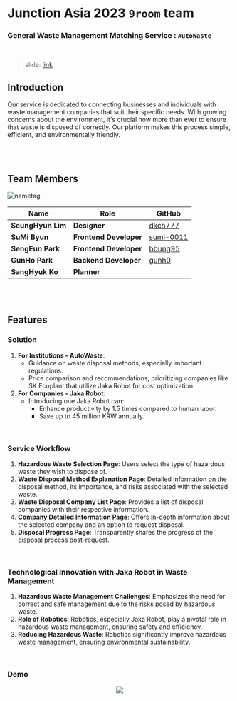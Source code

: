 # Junction Asia 2023 `9room` team

### General Waste Management Matching Service : `AutoWaste`

<br/>

> slide: [link](https://www.slideshare.net/ssuser2f29ed/9room-autowasterevolutioning-waste-disposal-with-technologypdf)

## Introduction

Our service is dedicated to connecting businesses and individuals with waste management companies that suit their specific needs. With growing concerns about the environment, it's crucial now more than ever to ensure that waste is disposed of correctly. Our platform makes this process simple, efficient, and environmentally friendly.

<br/>

<br/>

## Team Members

![nametag](https://github.com/Junction-2023-9room/.github/assets/41619898/529687a3-5868-4268-bd80-008cd92d0db4)

| Name              | Role                   | GitHub                                    |
| ----------------- | ---------------------- | ----------------------------------------- |
| **SeungHyun Lim** | **Designer**           | [dkch777](https://github.com/dkch777)     |
| **SuMi Byun**     | **Frontend Developer** | [sumi-0011](https://github.com/sumi-0011) |
| **SengEun Park**  | **Frontend Developer** | [bbung95](https://github.com/bbung95)     |
| **GunHo Park**    | **Backend Developer**  | [gunh0](https://github.com/gunh0)         |
| **SangHyuk Ko**   | **Planner**            |                                           |

<br/>

<br/>

## Features

### **Solution**

1. **For Institutions - AutoWaste**:
    - Guidance on waste disposal methods, especially important regulations.
    - Price comparison and recommendations, prioritizing companies like SK Ecoplant that utilize Jaka Robot for cost optimization.
2. **For Companies - Jaka Robot**:
    - Introducing one Jaka Robot can:
        - Enhance productivity by 1.5 times compared to human labor.
        - Save up to 45 million KRW annually.

<br/>

### **Service Workflow**

1. **Hazardous Waste Selection Page**: Users select the type of hazardous waste they wish to dispose of.
2. **Waste Disposal Method Explanation Page**: Detailed information on the disposal method, its importance, and risks associated with the selected waste.
3. **Waste Disposal Company List Page**: Provides a list of disposal companies with their respective information.
4. **Company Detailed Information Page**: Offers in-depth information about the selected company and an option to request disposal.
5. **Disposal Progress Page**: Transparently shares the progress of the disposal process post-request.

<br/>

### **Technological Innovation with Jaka Robot in Waste Management**

1. **Hazardous Waste Management Challenges**: Emphasizes the need for correct and safe management due to the risks posed by hazardous waste.
2. **Role of Robotics**: Robotics, especially Jaka Robot, play a pivotal role in hazardous waste management, ensuring safety and efficiency.
3. **Reducing Hazardous Waste**: Robotics significantly improve hazardous waste management, ensuring environmental sustainability.

<br/>

### Demo

<div style="display: flex; align-items: center; justify-content: center;">
    <img src="https://github.com/Junction-2023-9room/.github/assets/41619898/601a6b40-94e7-4a15-a917-70ed5cc55f1c" style="max-width: 100%; max-height: 100%; object-fit: cover;">
</div>
